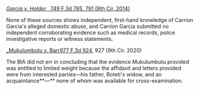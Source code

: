 [_Garcia v. Holder_ , 749 F.3d 785, 791  (9th Cir.  2014)](https://app.vlex.com/vid/895561808)

None of these sources shows independent, first-hand knowledge of Carrion Garcia's alleged domestic abuse, and Carrion Garcia submitted no independent corroborating evidence such as medical records, police investigative reports or witness statements.

[_Mukulumbutu v. Barr977 F.3d 924](https://app.vlex.com/vid/885578786), 927 (9th Cir. 2020)

The BIA did not err in concluding that the evidence Mukulumbutu provided was entitled to limited weight because the affidavit and letters provided were from interested parties—his father, Boteti's widow, and an acquaintance**—** none of whom was available for cross-examination.
<!--stackedit_data:
eyJoaXN0b3J5IjpbLTExNDA4MzY0MDldfQ==
-->